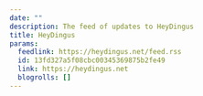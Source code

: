 ```yaml
---
date: ""
description: The feed of updates to HeyDingus
title: HeyDingus
params:
  feedlink: https://heydingus.net/feed.rss
  id: 13fd327a5f08cbc00345369875b2fe49
  link: https://heydingus.net
  blogrolls: []
---
```

